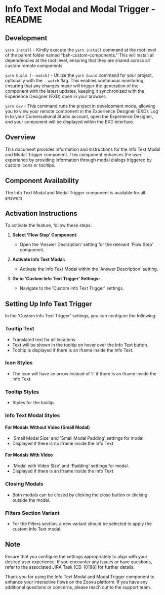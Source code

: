 # Info Text Modal and Modal Trigger - README

## Development

`yarn install` - Kindly execute the `yarn install` command at the root level of the parent folder named "bsh-custom-components." This will install all dependencies at the root level, ensuring that they are shared across all custom remote components.

`yarn build [--watch]` - Utilize the `yarn build` command for your project, optionally with the `--watch` flag. This enables continuous monitoring, ensuring that any changes made will trigger the generation of the component with the latest updates, keeping it synchronized with the Experience Designer (EXD) open in your browser.

`yarn dev` - This command runs the project in development mode, allowing you to view your remote component in the Experience Designer (EXD). Log in to your Conversational Studio account, open the Experience Designer, and your component will be displayed within the EXD interface.

## Overview

This document provides information and instructions for the Info Text Modal and Modal Trigger component. This component enhances the user experience by providing information through modal dialogs triggered by custom icons or tooltips.

## Component Availability

The Info Text Modal and Modal Trigger component is available for all answers.

## Activation Instructions

To activate the feature, follow these steps:

1. **Select 'Flow Step' Component:**
   - Open the 'Answer Description' setting for the relevant 'Flow Step' component.

2. **Activate Info Text Modal:**
   - Activate the Info Text Modal within the 'Answer Description' setting.

3. **Go to 'Custom Info Text Trigger' Settings:**
   - Navigate to the 'Custom Info Text Trigger' settings.

## Setting Up Info Text Trigger

In the 'Custom Info Text Trigger' settings, you can configure the following:

### Tooltip Text

- Translated text for all locations.
- Text will be shown in the tooltip on hover over the Info Text button.
- Tooltip is displayed if there is an iframe inside the Info Text.

### Icon Styles

- The icon will have an arrow instead of 'i' if there is an iframe inside the Info Text.

### Tooltip Styles

- Styles for the tooltip.

### Info Text Modal Styles

#### For Modals Without Video (Small Modal)

- 'Small Modal Size' and 'Small Modal Padding' settings for modal.
- Displayed if there is no iframe inside the Info Text.

#### For Modals With Video

- 'Modal with Video Size' and 'Padding' settings for modal.
- Displayed if there is an iframe inside the Info Text.

### Closing Modals

- Both modals can be closed by clicking the close button or clicking outside the modal.

### Filters Section Variant

- For the Filters section, a new variant should be selected to apply the custom Info Text modal.

## Note

Ensure that you configure the settings appropriately to align with your desired user experience. If you encounter any issues or have questions, refer to the associated JIRA Task [CD-10188] for further details.

Thank you for using the Info Text Modal and Modal Trigger component to enhance your interactive flows on the Zoovu platform. If you have any additional questions or concerns, please reach out to the support team.